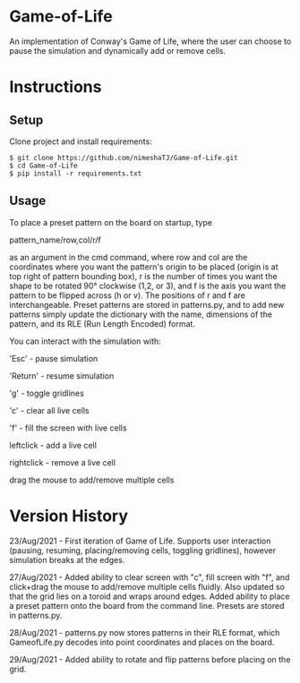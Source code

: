 # Game-of-Life
An implementation of Conway's Game of Life, where the user can choose to pause the simulation and dynamically add or remove cells.


# Instructions

## Setup
Clone project and install requirements:
```console
$ git clone https://github.com/nimeshaTJ/Game-of-Life.git
$ cd Game-of-Life
$ pip install -r requirements.txt
```

## Usage
To place a preset pattern on the board on startup, type 

pattern_name/row,col/r/f

as an argument in the cmd command, where row and col are the coordinates where you want the pattern's origin to be placed (origin is at top right of pattern bounding box), r is the number of times you want the shape to be rotated 90° clockwise (1,2, or 3), and f is the axis you want the pattern to be flipped across (h or v). The positions of r and f are interchangeable. Preset patterns are stored in patterns.py, and to add new patterns simply update the dictionary with the name, dimensions of the pattern, and its RLE (Run Length Encoded) format. 

You can interact with the simulation with:

'Esc' - pause simulation

'Return' - resume simulation

'g' - toggle gridlines

'c' - clear all live cells

'f' - fill the screen with live cells

leftclick - add a live cell

rightclick - remove a live cell

drag the mouse to add/remove multiple cells 


# Version History
23/Aug/2021 - First iteration of Game of Life. Supports user interaction (pausing, resuming, placing/removing cells, toggling gridlines), however simulation breaks at the edges.

27/Aug/2021 - Added ability to clear screen with "c", fill screen with "f", and click+drag the mouse to add/remove multiple cells fluidly. Also updated so that the grid lies on a toroid and wraps around edges. Added ability to place a preset pattern onto the board from the command line. Presets are stored in patterns.py.

28/Aug/2021 - patterns.py now stores patterns in their RLE format, which GameofLife.py decodes into point coordinates and places on the board.

29/Aug/2021 - Added ability to rotate and flip patterns before placing on the grid.